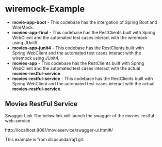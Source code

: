 # wiremock-Example
  - **movie-app-boot** - This codebase has the intergation of Spring Boot and WireMock.
  - **movies-app-final** - This codebase has the RestClients built with Spring WebClient and the automated test cases interact with the wiremock using JUnit5.
  - **movies-app-junit4** - This codebase has the RestClients built with Spring WebClient and the automated test cases interact with the wiremock using JUnit4.
  - **movies-app** - This codebase has the RestClients built with Spring WebClient and the automated test cases interact with the actual **movies-restful-service**.
  - **movies-restful-service** - This codebase has the RestClients built with Spring WebClient and the automated test cases interact with the actual **movies-restful-service**.


## Movies RestFul Service

Swagger Link
The below link will launch the swagger of the movies-restful-web-service.

http://localhost:8081/movieservice/swagger-ui.html#/

This example is from dilipsundarraj1 git.
